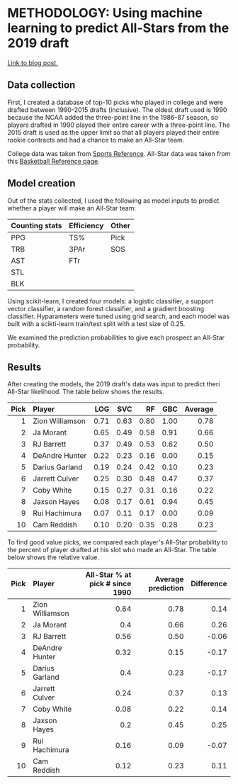 # METHODOLOGY: Using machine learning to predict All-Stars from the 2019 draft

[Link to blog post.](https://dribbleanalytics.blog/2019/07/2019-draft-ml-all-stars)

## Data collection

First, I created a database of top-10 picks who played in college and were drafted between 1990-2015 drafts (inclusive). The oldest draft used is 1990 because the NCAA added the three-point line in the 1986-87 season, so players drafted in 1990 played their entire career with a three-point line. The 2015 draft is used as the upper limit so that all players played their entire rookie contracts and had a chance to make an All-Star team.

College data was taken from [Sports Reference](http://sports-reference.com/cbb). All-Star data was taken from this [Basketball Reference page](https://www.basketball-reference.com/awards/all_star_by_player.html).

## Model creation

Out of the stats collected, I used the following as model inputs to predict whether a player will make an All-Star team:

|Counting stats|Efficiency|Other|
:--|:--|:--|
|PPG|TS%|Pick|
|TRB|3PAr|SOS|
|AST|FTr||
|STL|||
|BLK|||

Using scikit-learn, I created four models: a logistic classifier, a support vector classifier, a random forest classifier, and a gradient boosting classifier. Hyparameters were tuned using grid search, and each model was built with a scikti-learn train/test split with a test size of 0.25.

We examined the prediction probabilities to give each prospect an All-Star probability.

## Results

After creating the models, the 2019 draft's data was input to predict theri All-Star likelihood. The table below shows the results.

|Pick|Player|LOG|SVC|RF|GBC|Average|
--:|:--|--:|--:|--:|--:|--:|
|1|Zion Williamson|0.71|0.63|0.80|1.00|0.78|
|2|Ja Morant|0.65|0.49|0.58|0.91|0.66|
|3|RJ Barrett|0.37|0.49|0.53|0.62|0.50|
|4|DeAndre Hunter|0.22|0.23|0.16|0.00|0.15|
|5|Darius Garland|0.19|0.24|0.42|0.10|0.23|
|6|Jarrett Culver|0.25|0.30|0.48|0.47|0.37|
|7|Coby White|0.15|0.27|0.31|0.16|0.22|
|8|Jaxson Hayes|0.08|0.17|0.61|0.94|0.45|
|9|Rui Hachimura|0.07|0.11|0.17|0.00|0.09|
|10|Cam Reddish|0.10|0.20|0.35|0.28|0.23|

To find good value picks, we compared each player's All-Star probability to the percent of player drafted at his slot who made an All-Star. The table below shows the relative value.

|Pick|Player|All-Star % at pick # since 1990|Average prediction|Difference|
--:|:--|--:|--:|--:|
|1|Zion Williamson|0.64|0.78|0.14|
|2|Ja Morant|0.4|0.66|0.26|
|3|RJ Barrett|0.56|0.50|-0.06|
|4|DeAndre Hunter|0.32|0.15|-0.17|
|5|Darius Garland|0.4|0.23|-0.17|
|6|Jarrett Culver|0.24|0.37|0.13|
|7|Coby White|0.08|0.22|0.14|
|8|Jaxson Hayes|0.2|0.45|0.25|
|9|Rui Hachimura|0.16|0.09|-0.07|
|10|Cam Reddish|0.12|0.23|0.11|
